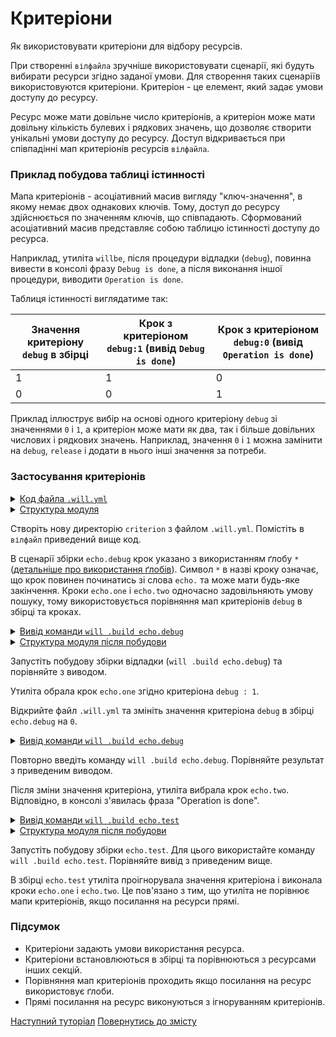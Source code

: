 # Критеріони

Як використовувати критеріони для відбору ресурсів.

При створенні `вілфайла` зручніше використовувати сценарії, які будуть вибирати ресурси згідно заданої умови. Для створення таких сценаріїв використовуются критеріони. Критеріон - це елемент, який задає умови доступу до ресурсу.  

Ресурс може мати довільне число критеріонів, а критеріон може мати довільну кількість булевих і рядкових значень, що дозволяє створити унікальні умови доступу до ресурсу. Доступ відкривається при співпадінні мап критеріонів ресурсів `вілфайла`.   

### Приклад побудова таблиці істинності 

Мапа критеріонів - асоціативний масив вигляду "ключ-значення", в якому немає двох однакових ключів. Тому, доступ до ресурсу здійснюється по значенням ключів, що співпадають. Сформований асоціативний масив представляє собою таблицю істинності доступу до ресурса. 

Наприклад, утиліта `willbe`, після процедури відладки (`debug`), повинна вивести в консолі фразу `Debug is done`, а після виконання іншої процедури, виводити `Operation is done`.   

Таблиця істинності виглядатиме так:  

| Значення критеріону `debug` в збірці | Крок з критеріоном `debug:1` (вивід `Debug is done`) | Крок з критеріоном `debug:0` (вивід `Operation is done`) |
|-------------------|-----------------------|---------------------------------|
| 1                 | 1                     | 0                               |
| 0                 | 0                     | 1                               |

Приклад іллюструє вибір на основі одного критеріону `debug` зі значеннями `0` i `1`, а критеріон може мати як два, так і більше  довільних числових і рядкових значень. Наприклад, значення `0` i `1` можна замінити на `debug`, `release` і додати в нього інші значення за потреби.     

### Застосування критеріонів 

<details>
  <summary><u>Код файла <code>.will.yml</code></u></summary>

```yaml
about :

    name : buildModuleWithCriterion
    description : "Output of various phrases using criterions"
    version : 0.0.1

step :

  echo.one :
    shell : echo "Debug is done"
    currentPath : '.'
    criterion :
       debug : 1

  echo.two :
    shell : echo "Operation is done"
    currentPath : '.'
    criterion :
       debug : 0

build :

  echo.debug:
    criterion :
       debug : 1
    steps :
       - echo.*

  echo.test:
    criterion :
       debug : 1
    steps :
       - echo.one
       - echo.two

```

</details>
<details>
  <summary><u>Структура модуля</u></summary>

```
criterion
    └── .will.yml

```

</details>

Створіть нову директорію `criterion` з файлом `.will.yml`. Помістіть в `вілфайл` приведений вище код.

В сценарії збірки `echo.debug` крок указано з використанням ґлобу `*` ([детальніше про використання ґлобів](SelectorsWithGlob.md)). Символ `*` в назві кроку означає, що крок повинен починатись зі слова `echo.` та може мати будь-яке закінчення. Кроки `echo.one` і `echo.two` одночасно задовільняють умову пошуку, тому використовується порівняння мап критеріонів `debug` в збірці та кроках.  

<details>
  <summary><u>Вивід команди <code>will .build echo.debug</code></u></summary>

```
[user@user ~]$ will .build echo.debug
...
Building echo.debug
 > echo "Debug is done"
Debug is done
  Built echo.debug in 0.062s

```

</details>
<details>
  <summary><u>Структура модуля після побудови</u></summary>

```
criterion
    └── .will.yml

```

</details>

Запустіть побудову збірки відладки (`will .build echo.debug`) та порівняйте з виводом. 

Утиліта обрала крок `echo.one` згідно критеріона `debug : 1`.  

Відкрийте файл `.will.yml` та змініть значення критеріона `debug` в збірці `echo.debug` на `0`.

<details>
    <summary><u>Вивід команди <code>will .build echo.debug</code></u></summary>

```
[user@user ~]$ will .build echo.debug
...
  Building echo.debug
 > echo "Operation is done"
Operation is done
  Built echo.debug in 0.102s

```

</details>

Повторно введіть команду `will .build echo.debug`. Порівняйте результат з приведеним виводом.

Після зміни значення критеріона, утиліта вибрала крок `echo.two`. Відповідно, в консолі з'явилась фраза "Operation is done".

<details>
  <summary><u>Вивід команди <code>will .build echo.test</code></u></summary>

```
[user@user ~]$ will .build echo.test
...
  Building echo.test
 > echo "Debug is done"
Debug is done
 > echo "Operation is done"
Operation is done
  Built echo.test in 0.132s

```

</details>
<details>
  <summary><u>Структура модуля після побудови</u></summary>

```
criterion
    └── .will.yml

```

</details> 

Запустіть побудову збірки `echo.test`. Для цього використайте команду `will .build echo.test`. Порівняйте вивід з приведеним вище.

В збірці `echo.test` утиліта проігнорувала значення критеріона і виконала кроки `echo.one` i `echo.two`. Це пов'язано з тим, що утиліта не порівнює мапи критеріонів, якщо посилання на ресурси прямі.

### Підсумок

- Критеріони задають умови використання ресурса.  
- Критеріони встановлюються в збірці та порівнюються з ресурсами інших секцій.  
- Порівняння мап критеріонів проходить якщо посилання на ресурс використовує ґлоби.  
- Прямі посилання на ресурс виконуються з ігноруванням критеріонів.

[Наступний туторіал](CriterionDefault.md)
[Повернутись до змісту](../README.md#tutorials)
